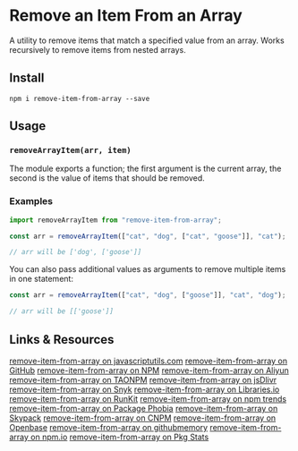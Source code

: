 # Remove an Item From an Array

A utility to remove items that match a specified value from an array. Works recursively to remove items from nested arrays.

## Install

```shell
npm i remove-item-from-array --save
```

## Usage

### `removeArrayItem(arr, item)`

The module exports a function; the first argument is the current array, the second is the value of items that should be removed.

### Examples

```javascript
import removeArrayItem from "remove-item-from-array";

const arr = removeArrayItem(["cat", "dog", ["cat", "goose"]], "cat");

// arr will be ['dog', ['goose']]
```

You can also pass additional values as arguments to remove multiple items in one statement:

```javascript
const arr = removeArrayItem(["cat", "dog", ["goose"]], "cat", "dog");

// arr will be [['goose']]
```

## Links & Resources

[remove-item-from-array on javascriptutils.com](https://www.javascriptutils.com)
[remove-item-from-array on GitHub](https://github.com/javascriptutils/remove-item-from-array)
[remove-item-from-array on NPM](https://www.npmjs.com/package/remove-item-from-array)
[remove-item-from-array on Aliyun](https://developer.aliyun.com/mirror/npm/package/remove-item-from-array)
[remove-item-from-array on TAONPM](https://npmmirror.com/package/remove-item-from-array)
[remove-item-from-array on jsDlivr](https://www.jsdelivr.com/package/npm/remove-item-from-array)
[remove-item-from-array on Snyk](https://snyk.io/advisor/npm-package/remove-item-from-array)
[remove-item-from-array on Libraries.io](https://libraries.io/npm/remove-item-from-array)
[remove-item-from-array on RunKit](https://npm.runkit.com/remove-item-from-array)
[remove-item-from-array on npm trends](https://www.npmtrends.com/remove-item-from-array)
[remove-item-from-array on Package Phobia](https://packagephobia.com/result?p=remove-item-from-array)
[remove-item-from-array on Skypack](https://www.skypack.dev/view/remove-item-from-array)
[remove-item-from-array on CNPM](https://cnpmjs.org/package/remove-item-from-array)
[remove-item-from-array on Openbase](https://openbase.com/js/remove-item-from-array)
[remove-item-from-array on githubmemory](https://githubmemory.com/repo/javascriptutils/remove-item-from-array)
[remove-item-from-array on npm.io](https://npm.io/package/remove-item-from-array)
[remove-item-from-array on Pkg Stats](https://www.pkgstats.com/pkg:remove-item-from-array)

